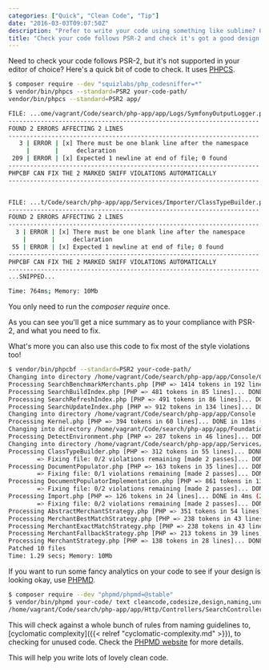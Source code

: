 ```yaml
---
categories: ["Quick", "Clean Code", "Tip"]
date: "2016-03-03T09:07:50Z"
description: "Prefer to write your code using something like sublime? Or ever been stuck without your IDE of choice, this tip will tell you how to run code standard checks on the commandline."
title: "Check your code follows PSR-2 and check it's got a good design on the command line"
---
```


Need to check your code follows PSR-2, but it's not supported in your
editor of choice? Here's a quick bit of code to check. It uses
[PHPCS](https://github.com/squizlabs/PHP_CodeSniffer).

```bash
$ composer require --dev "squizlabs/php_codesniffer=*"
$ vendor/bin/phpcs --standard=PSR2 your-code-path/
vendor/bin/phpcs --standard=PSR2 app/

FILE: ...ome/vagrant/Code/search/php-app/app/Logs/SymfonyOutputLogger.php
----------------------------------------------------------------------
FOUND 2 ERRORS AFFECTING 2 LINES
----------------------------------------------------------------------
   3 | ERROR | [x] There must be one blank line after the namespace
     |       |     declaration
 209 | ERROR | [x] Expected 1 newline at end of file; 0 found
----------------------------------------------------------------------
PHPCBF CAN FIX THE 2 MARKED SNIFF VIOLATIONS AUTOMATICALLY
----------------------------------------------------------------------


FILE: ...t/Code/search/php-app/app/Services/Importer/ClassTypeBuilder.php
----------------------------------------------------------------------
FOUND 2 ERRORS AFFECTING 2 LINES
----------------------------------------------------------------------
  3 | ERROR | [x] There must be one blank line after the namespace
    |       |     declaration
 55 | ERROR | [x] Expected 1 newline at end of file; 0 found
----------------------------------------------------------------------
PHPCBF CAN FIX THE 2 MARKED SNIFF VIOLATIONS AUTOMATICALLY
----------------------------------------------------------------------
...SNIPPED...

Time: 764ms; Memory: 10Mb


```

You only need to run the _composer require_ once.

As you can see you'll get a nice summary as to your compliance with
PSR-2, and what you need to fix.

What's more you can also use this code to fix most of the style
violations too!

```bash
$ vendor/bin/phpcbf --standard=PSR2 your-code-path/
Changing into directory /home/vagrant/Code/search/php-app/app/Console/Commands
Processing SearchBenchmarkMerchants.php [PHP => 1414 tokens in 192 lines]... DONE in 44ms (0 fixable violations)
Processing SearchBuildIndex.php [PHP => 481 tokens in 85 lines]... DONE in 13ms (0 fixable violations)
Processing SearchRefreshIndex.php [PHP => 491 tokens in 86 lines]... DONE in 13ms (0 fixable violations)
Processing SearchUpdateIndex.php [PHP => 912 tokens in 134 lines]... DONE in 29ms (0 fixable violations)
Changing into directory /home/vagrant/Code/search/php-app/app/Console
Processing Kernel.php [PHP => 394 tokens in 60 lines]... DONE in 11ms (0 fixable violations)
Changing into directory /home/vagrant/Code/search/php-app/app/Foundation/Bootstrap
Processing DetectEnvironment.php [PHP => 287 tokens in 46 lines]... DONE in 8ms (0 fixable violations)
Changing into directory /home/vagrant/Code/search/php-app/app/Services/Importer
Processing ClassTypeBuilder.php [PHP => 312 tokens in 55 lines]... DONE in 10ms (2 fixable violations)
        => Fixing file: 0/2 violations remaining [made 2 passes]... DONE in 21ms
Processing DocumentPopulator.php [PHP => 163 tokens in 35 lines]... DONE in 5ms (1 fixable violations)
        => Fixing file: 0/1 violations remaining [made 2 passes]... DONE in 13ms
Processing DocumentPopulatorImplementation.php [PHP => 861 tokens in 132 lines]... DONE in 32ms (2 fixable violations)
        => Fixing file: 0/2 violations remaining [made 2 passes]... DONE in 55ms
Processing Import.php [PHP => 126 tokens in 24 lines]... DONE in 4ms (2 fixable violations)
        => Fixing file: 0/2 violations remaining [made 2 passes]... DONE in 11ms
Processing AbstractMerchantStrategy.php [PHP => 351 tokens in 54 lines]... DONE in 10ms (0 fixable violations)
Processing MerchantBestMatchStrategy.php [PHP => 238 tokens in 43 lines]... DONE in 15ms (0 fixable violations)
Processing MerchantExactMatchStrategy.php [PHP => 238 tokens in 43 lines]... DONE in 8ms (0 fixable violations)
Processing MerchantFallbackStrategy.php [PHP => 213 tokens in 39 lines]... DONE in 6ms (0 fixable violations)
Processing MerchantStrategy.php [PHP => 138 tokens in 28 lines]... DONE in 4ms (0 fixable violations)
Patched 10 files
Time: 1.29 secs; Memory: 10Mb

```

If you want to run some fancy analytics on your code to see if your
design is looking okay, use [PHPMD](https://phpmd.org/).

```bash
$ composer require --dev "phpmd/phpmd=@stable"
$ vendor/bin/phpmd your-code/ text cleancode,codesize,design,naming,unusedcode
/home/vagrant/Code/search/php-app/app/Http/Controllers/SearchController.php:29	The class SearchController has a coupling between objects value of 13. Consider to reduce the number of dependencies under 13.
```

This will check against a whole bunch of rules from naming guidelines
to, [cyclomatic complexity]({{< relref "cyclomatic-complexity.md" >}}),
to checking for unused code. Check the [PHPMD website](https://phpmd.org/) for more
details.

This will help you write lots of lovely clean code.
